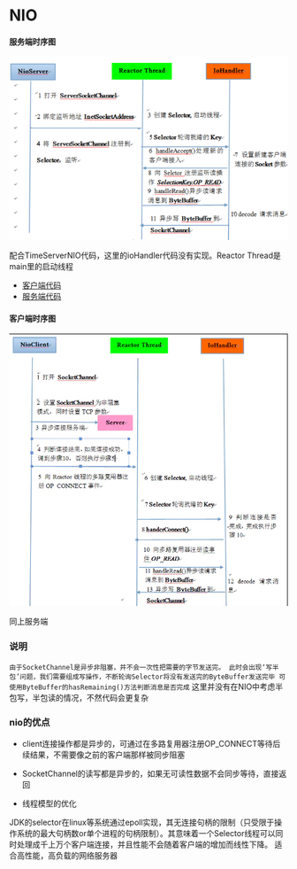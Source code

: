 # NIO

#### 服务端时序图

![avatar](../../../../../../images/nioserver.png)

配合TimeServerNIO代码，这里的ioHandler代码没有实现。Reactor Thread是main里的启动线程

- [客户端代码](https://github.com/kiwi5691/NetworkCommunication/blob/master/javaIO/NIO/src/main/java/nio/TimeClientNio.java)
- [服务端代码](https://github.com/kiwi5691/NetworkCommunication/blob/master/javaIO/NIO/src/main/java/nio/TimeServerNio.java)


#### 客户端时序图

![avatar](../../../../../../images/niosclient.png)

同上服务端


### 说明
`
由于SocketChannel是异步非阻塞，并不会一次性把需要的字节发送完。
此时会出现‘写半包’问题，我们需要组成写操作，不断轮询Selector将没有发送完的ByteBuffer发送完毕
可使用ByteBuffer的hasRemaining()方法判断消息是否完成
`
这里并没有在NIO中考虑半包写，半包读的情况，不然代码会更复杂


### nio的优点

- client连接操作都是异步的，可通过在多路复用器注册OP_CONNECT等待后续结果，不需要像之前的客户端那样被同步阻塞

- SocketChannel的读写都是异步的，如果无可读性数据不会同步等待，直接返回
- 线程模型的优化

JDK的selector在linux等系统通过epoll实现，其无连接句柄的限制（只受限于操作系统的最大句柄数or单个进程的句柄限制）。其意味着一个Selector线程可以同时处理成千上万个客户端连接，并且性能不会随着客户端的增加而线性下降。
适合高性能，高负载的网络服务器
